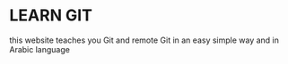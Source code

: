 # LEARN GIT
this website teaches you Git and remote Git in an easy simple way and in Arabic language
